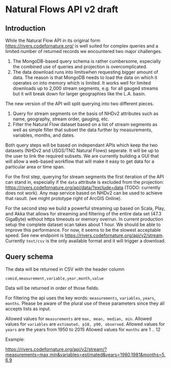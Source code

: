 # Natural Flows API v2 draft

## Introduction ##

While the Natural Flow API in its original form https://rivers.codefornature.org/ is well suited for complex queries and a limited number of returned records we encountered two major challenges. 

1. The MongoDB-based query schema is rather cumbersome, especially the combined use of queries and projection is overcomplicated. 
2. The data download runs into limitswhen requesting bigger amount of data. The reason is that MongoDB needs to load the data on which it operates on into memory which is limited. It works well for limited downloads up to 2,000 stream segments, e.g. for all gauged streams but it will break down for larger geographies like the L.A. basin.

The new version of the API will split querying into two different pieces. 

1. Query for stream segments on the basis of NHDv2 attributes such as name, geography, stream order, gauging, etc. 
2. Filter the Natural Flow dataset based on a list of stream segments as well as simple filter that subset the data further by measurements, variables, months, and dates. 

Both query steps will be based on independant APIs which keep the two datasets (NHDv2 and USGS/TNC Natural Flows) seperate. It will be up to the user to link the required subsets. We are currently building a GUI that will allow a web-based workflow that will make it easy to get data for a particular area or time span. 

For the first step, querying for stream segments the first iteration of the API can stand in, especially if the ```data``` attribute is excluded from the projection: https://rivers.codefornature.org/api/data/?exclude=data (TODO: currently does not work). Any map service based on NHDv2 can be used to achieve that rasult. (we might prototype right of ArcGIS Online). 

For the second step we build a powerful streaming up based on Scala, Play, and Akka that allows for streaming and filtering of the entire data set (47.3 GigaByte) without https timeouts or memory overrun. In current production setup the complete dataset scan takes about 1 hour. We should be able to improve this performance. For now, it seems to be the slowest acceptable speed. See new endpoint is https://rivers.codefornature.org/api/v2/stream. Currently ```text/csv``` is the only available format and it will trigger a download.

## Query schema ##

The data will be returned in CSV with the header column

```
comid,measurement,variable,year,month,value
```

Data will be returned in order of those fields. 


For filtering the api uses the key words: ```measurements```, ```variables```, ```years```, ```months```. Please be aware of the plural use of these parameters since they all accepts lists as input. 

Allowed values for ```measurements``` are ```max, mean, median, min```.
Allowed values for ```variables``` are ```estimated, p10, p90, observed```.
Allowed values for ```years``` are the years from 1950 to 2015
Allowed values for ```months``` are 1 .. 12

Example:

https://rivers.codefornature.org/api/v2/stream/?measurements=max,min&variables=estimated&years=1980,1981&months=5,6,9

